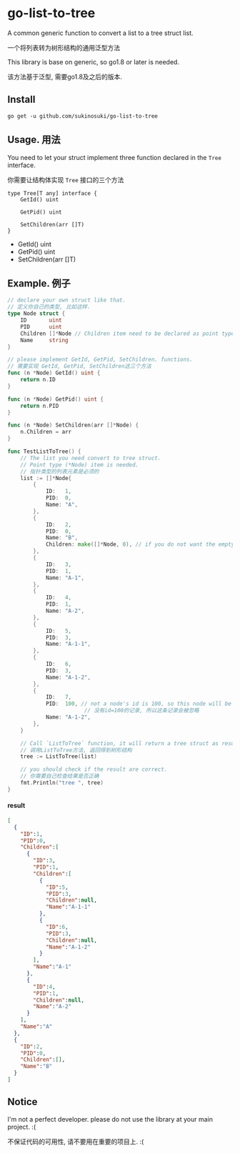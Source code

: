 # go-list-to-tree

A common generic function to convert a list to a tree struct list.

一个将列表转为树形结构的通用泛型方法

This library is base on generic, so go1.8 or later is needed.

该方法基于泛型, 需要go1.8及之后的版本.

## Install

```
go get -u github.com/sukinosuki/go-list-to-tree
```

## Usage. 用法

You need to let your struct implement three function declared in the `Tree` interface.

你需要让结构体实现 `Tree` 接口的三个方法

```golang
type Tree[T any] interface {
	GetId() uint
	
	GetPid() uint
	
	SetChildren(arr []T)
}
```

- GetId() uint
- GetPid() uint
- SetChildren(arr []T)

## Example. 例子

```go
// declare your own struct like that.
// 定义你自己的类型, 比如这样.
type Node struct {
	ID       uint
	PID      uint
	Children []*Node // Children item need to be declared as point type.(children元素需要定义为指针类型)
	Name     string
}

// please implement GetId, GetPid, SetChildren. functions.
// 需要实现 GetId, GetPid, SetChildren这三个方法
func (n *Node) GetId() uint {
	return n.ID
}

func (n *Node) GetPid() uint {
	return n.PID
}

func (n *Node) SetChildren(arr []*Node) {
	n.Children = arr
}

func TestListToTree() {
	// The list you need convert to tree struct.
	// Point type (*Node) item is needed.
	// 指针类型的列表元素是必须的
	list := []*Node{
		{
			ID:   1,
			PID:  0,
			Name: "A",
		},
		{
			ID:   2,
			PID:  0,
			Name: "B", 
			Children: make([]*Node, 0), // if you do not want the empty slice is nil as a result 
		},
		{
			ID:   3,
			PID:  1,
			Name: "A-1",
		},
		{
			ID:   4,
			PID:  1,
			Name: "A-2",
		},
		{
			ID:   5,
			PID:  3,
			Name: "A-1-1",
		},
		{
			ID:   6,
			PID:  3,
			Name: "A-1-2",
		},
		{
			ID:   7,
			PID:  100, // not a node's id is 100, so this node will be ignored in result tree.(
			            // 没有id=100的记录, 所以这条记录会被忽略
			Name: "A-1-2",
		},
	}

	// Call `ListToTree` function, it will return a tree struct as result.  
    // 调用ListToTree方法, 返回得到树形结构
	tree := ListToTree(list)

	// you should check if the result are correct.
	// 你需要自己检查结果是否正确
	fmt.Println("tree ", tree)
}

```

#### result

```json
[
  {
    "ID":1,
    "PID":0,
    "Children":[
      {
        "ID":3,
        "PID":1,
        "Children":[
          {
            "ID":5,
            "PID":3,
            "Children":null,
            "Name":"A-1-1"
          },
          {
            "ID":6,
            "PID":3,
            "Children":null,
            "Name":"A-1-2"
          }
        ],
        "Name":"A-1"
      },
      {
        "ID":4,
        "PID":1,
        "Children":null,
        "Name":"A-2"
      }
    ],
    "Name":"A"
  },
  {
    "ID":2,
    "PID":0,
    "Children":[],
    "Name":"B"
  }
]
```

## Notice

I'm not a perfect developer. please do not use the library at your main project. :(

不保证代码的可用性, 请不要用在重要的项目上. :( 